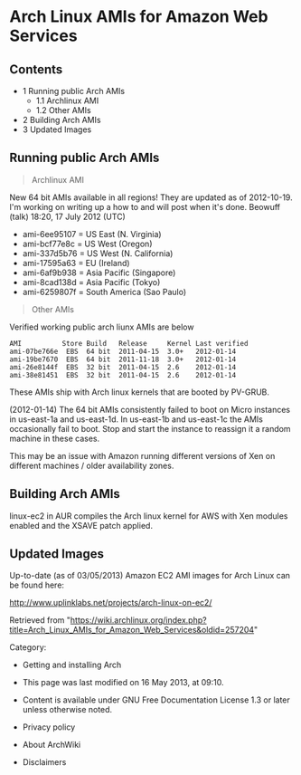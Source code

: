 Arch Linux AMIs for Amazon Web Services
=======================================

Contents
--------

-   1 Running public Arch AMIs
    -   1.1 Archlinux AMI
    -   1.2 Other AMIs
-   2 Building Arch AMIs
-   3 Updated Images

Running public Arch AMIs
------------------------

> Archlinux AMI

New 64 bit AMIs available in all regions! They are updated as of
2012-10-19. I'm working on writing up a how to and will post when it's
done. Beowuff (talk) 18:20, 17 July 2012 (UTC)

-   ami-6ee95107 = US East (N. Virginia)
-   ami-bcf77e8c = US West (Oregon)
-   ami-337d5b76 = US West (N. California)
-   ami-17595a63 = EU (Ireland)
-   ami-6af9b938 = Asia Pacific (Singapore)
-   ami-8cad138d = Asia Pacific (Tokyo)
-   ami-6259807f = South America (Sao Paulo)

> Other AMIs

Verified working public arch liunx AMIs are below

    AMI          Store Build   Release     Kernel Last verified
    ami-07be766e  EBS  64 bit  2011-04-15  3.0+   2012-01-14    
    ami-19be7670  EBS  64 bit  2011-11-18  3.0+   2012-01-14    
    ami-26e8144f  EBS  32 bit  2011-04-15  2.6    2012-01-14    
    ami-38e81451  EBS  32 bit  2011-04-15  2.6    2012-01-14    

These AMIs ship with Arch linux kernels that are booted by PV-GRUB.

(2012-01-14) The 64 bit AMIs consistently failed to boot on Micro
instances in us-east-1a and us-east-1d. In us-east-1b and us-east-1c the
AMIs occasionally fail to boot. Stop and start the instance to reassign
it a random machine in these cases.

This may be an issue with Amazon running different versions of Xen on
different machines / older availability zones.

Building Arch AMIs
------------------

linux-ec2 in AUR compiles the Arch linux kernel for AWS with Xen modules
enabled and the XSAVE patch applied.

Updated Images
--------------

Up-to-date (as of 03/05/2013) Amazon EC2 AMI images for Arch Linux can
be found here:

http://www.uplinklabs.net/projects/arch-linux-on-ec2/

Retrieved from
"https://wiki.archlinux.org/index.php?title=Arch_Linux_AMIs_for_Amazon_Web_Services&oldid=257204"

Category:

-   Getting and installing Arch

-   This page was last modified on 16 May 2013, at 09:10.
-   Content is available under GNU Free Documentation License 1.3 or
    later unless otherwise noted.
-   Privacy policy
-   About ArchWiki
-   Disclaimers
